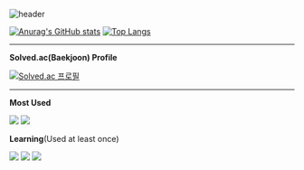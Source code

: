 ![header](https://capsule-render.vercel.app/api?type=waving&color=auto&height=300&section=header&text=Seong.Ho&fontSize=90)

[![Anurag's GitHub stats](https://github-readme-stats.vercel.app/api?username=slatnrh&count_private=true&include_all_commits=true&show_icons=true&theme=radical)](https://github.com/anuraghazra/github-readme-stats)
[![Top Langs](https://github-readme-stats.vercel.app/api/top-langs/?username=slatnrh&layout=compact&theme=radical)](https://github.com/anuraghazra/github-readme-stats)

---
**Solved.ac(Baekjoon) Profile**

[![Solved.ac 프로필](https://mazassumnida.wtf/api/v2/generate_badge?boj=slatnrh)](https://solved.ac/slatnrh)

---

**Most Used**

<a target="_blank"><img src="https://img.shields.io/badge/C-A8B9CC?style=flat-square&logo=C&logoColor=white"/></a>
<a target="_blank"><img src="https://img.shields.io/badge/Python-yellow?style=flat-square&logo=python&logoColor=white"/></a>


**Learning**(Used at least once)

<a target="_blank"><img src="https://img.shields.io/badge/nodeJS-darkgreen?style=flat-square&logo=node.js&logoColor=white"/></a>
<a target="_blank"><img src="https://img.shields.io/badge/Express-black?style=flat-square&logo=express&logoColor=white"/></a>
<a target="_blank"><img src="https://img.shields.io/badge/JavaScript-F7DF1E?style=flat-square&logo=javascript&logoColor=black"/></a>




<!-- <a target="_blank"><img src="https://img.shields.io/badge/C/C++-blue?style=flat-square&logo=C%2b%2b&logoColor=white"/></a> -->
